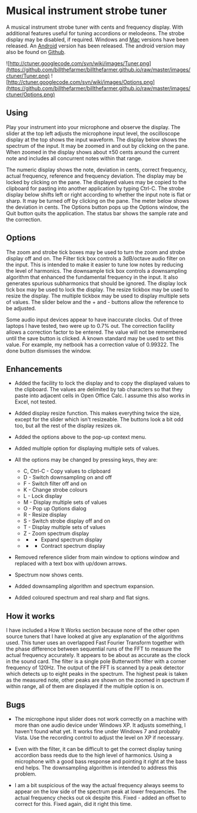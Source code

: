 # Musical instrument strobe tuner #

A musical instrument strobe tuner with cents and frequency
display. With additional features useful for tuning accordions or
melodeons. The strobe display may be disabled, if
required. Windows and
[Mac](http://code.google.com/p/ctuner/wiki/Mac) versions have
been released. An
[Android](http://code.google.com/p/ctuner/wiki/Android) version
has been released. The android version may also be found on
[Github](https://github.com/billthefarmer/tuner).

![http://ctuner.googlecode.com/svn/wiki/images/Tuner.png](https://github.com/billthefarmer/billthefarmer.github.io/raw/master/images/ctuner/Tuner.png)  ![http://ctuner.googlecode.com/svn/wiki/images/Options.png](https://github.com/billthefarmer/billthefarmer.github.io/raw/master/images/ctuner/Options.png)


## Using ##

Play your instrument into your microphone and observe the
display. The slider at the top left adjusts the microphone input
level, the oscilloscope display at the top shows the input
waveform. The display below shows the spectrum of the input. It
may be zoomed in and out by clicking on the pane. When zoomed in
the display shows about ±50 cents around the current note and
includes all concurrent notes within that range.

The numeric display shows the note, deviation in cents, correct
frequency, actual frequency, reference and frequency
deviation. The display may be locked by clicking on the pane. The
displayed values may be copied to the clipboard for pasting into
another application by typing Ctrl-C. The strobe display below
shifts left or right according to whether the input note is flat
or sharp. It may be turned off by clicking on the pane. The meter
below shows the deviation in cents. The Options button pops up
the Options window, the Quit button quits the application. The
status bar shows the sample rate and the correction.

## Options ##

The zoom and strobe tick boxes may be used to turn the zoom and
strobe display off and on. The Filter tick box controls a
3dB/octave audio filter on the input. This is intended to make it
easier to tune low notes by reducing the level of harmonics. The
downsample tick box controls a downsampling algorithm that
enhanced the fundamental frequency in the input. It also
generates spurious subharmonics that should be ignored. The
display lock tick box may be used to lock the display. The resize
tickbox may be used to resize the display. The multiple tickbox
may be used to display multiple sets of values. The slider below
and the + and - buttons allow the reference to be adjusted.

Some audio input devices appear to have inaccurate clocks. Out of
three laptops I have tested, two were up to 0.7% out. The
correction facility allows a correction factor to be entered. The
value will not be remembered until the save button is clicked. A
known standard may be used to set this value. For example, my
netbook has a correction value of 0.99322. The done button
dismisses the window.

## Enhancements ##

  * Added the facility to lock the display and to copy the
    displayed values to the clipboard. The values are delimited
    by tab characters so that they paste into adjacent cells in
    Open Office Calc. I assume this also works in Excel, not
    tested.

  * Added display resize function. This makes everything twice
    the size, except for the slider which isn't resizeable. The
    buttons look a bit odd too, but all the rest of the display
    resizes ok.

  * Added the options above to the pop-up context menu.

  * Added multiple option for displaying multiple sets of values.

  * All the options may be changed by pressing keys, they are:
    * C, Ctrl-C - Copy values to clipboard
    * D - Switch downsampling on and off
    * F - Switch filter off and on
    * K - Change strobe colours
    * L - Lock display
    * M - Display multiple sets of values
    * O - Pop up Options dialog
    * R - Resize display
    * S - Switch strobe display off and on
    * T - Display multiple sets of values
    * Z - Zoom spectrum display
    * + - Expand spectrum display
    * - - Contract spectrum display

  * Removed reference slider from main window to options window and replaced with a text box with up/down arrows.
  * Spectrum now shows cents.
  * Added downsampling algorithm and spectrum expansion.
  * Added coloured spectrum and real sharp and flat signs.

## How it works ##

I have included a How It Works section because none of the other
open source tuners that I have looked at give any explanation of
the algorithms used. This tuner uses an overlapped Fast Fourier
Transform together with the phase difference between sequential
runs of the FFT to measure the actual frequency accurately. It
appears to be about as accurate as the clock in the sound
card. The filter is a single pole Butterworth filter with a
corner frequency of 120Hz. The output of the FFT is scanned by a
peak detector which detects up to eight peaks in the
spectrum. The highest peak is taken as the measured note, other
peaks are shown on the zoomed in spectrum if within range, all of
them are displayed if the multiple option is on.

## Bugs ##

  * The microphone input slider does not work correctly on a
    machine with more than one audio device under Windows XP. It
    adjusts something, I haven't found what yet. It works fine
    under Windows 7 and probably Vista. Use the recording control
    to adjust the level on XP if necessary.

  * Even with the filter, it can be difficult to get the correct
    display tuning accordion bass reeds due to the high level of
    harmonics. Using a microphone with a good bass response and
    pointing it right at the bass end helps. The downsampling
    algorithm is intended to address this problem.

  * I am a bit suspicious of the way the actual frequency always
    seems to appear on the low side of the spectrum peak at lower
    frequencies. The actual frequency checks out ok despite
    this. Fixed - added an offset to correct for this. Fixed
    again, did it right this time.

